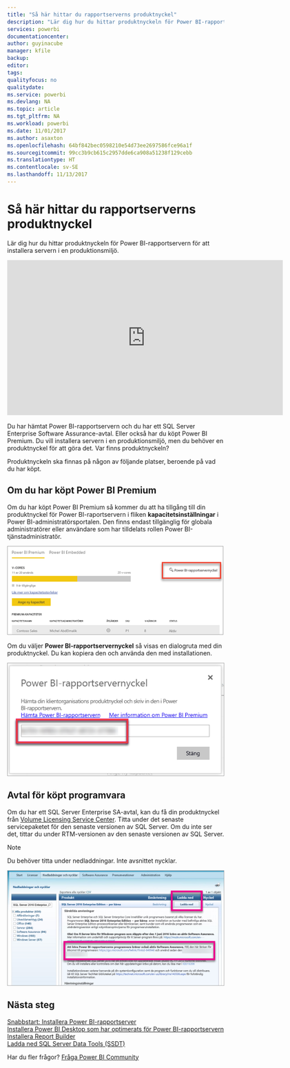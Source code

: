 ```yaml
---
title: "Så här hittar du rapportserverns produktnyckel"
description: "Lär dig hur du hittar produktnyckeln för Power BI-rapportservern för att installera servern i en produktionsmiljö."
services: powerbi
documentationcenter: 
author: guyinacube
manager: kfile
backup: 
editor: 
tags: 
qualityfocus: no
qualitydate: 
ms.service: powerbi
ms.devlang: NA
ms.topic: article
ms.tgt_pltfrm: NA
ms.workload: powerbi
ms.date: 11/01/2017
ms.author: asaxton
ms.openlocfilehash: 64bf842bec0598210e54d73ee2697586fce96a1f
ms.sourcegitcommit: 99cc3b9cb615c2957dde6ca908a51238f129cebb
ms.translationtype: HT
ms.contentlocale: sv-SE
ms.lasthandoff: 11/13/2017
---
```

# <a name="how-to-find-your-report-server-product-key"></a>Så här hittar du rapportserverns produktnyckel
Lär dig hur du hittar produktnyckeln för Power BI-rapportservern för att installera servern i en produktionsmiljö.

<iframe width="640" height="360" src="https://www.youtube.com/embed/6CQnf-NGtpU?rel=0&amp;showinfo=0" frameborder="0" allowfullscreen></iframe>

Du har hämtat Power BI-rapportservern och du har ett SQL Server Enterprise Software Assurance-avtal. Eller också har du köpt Power BI Premium. Du vill installera servern i en produktionsmiljö, men du behöver en produktnyckel för att göra det. Var finns produktnyckeln? 

Produktnyckeln ska finnas på någon av följande platser, beroende på vad du har köpt.

## <a name="purchased-power-bi-premium"></a>Om du har köpt Power BI Premium
Om du har köpt Power BI Premium så kommer du att ha tillgång till din produktnyckel för Power BI-raportservern i fliken **kapacitetsinställningar** i Power BI-administratörsportalen. Den finns endast tillgänglig för globala administratörer eller användare som har tilldelats rollen Power BI-tjänstadministratör.

![Power BI-rapportservernyckeln i premiuminställningarna](media/find-product-key/pbirs-product-key.png)

Om du väljer **Power BI-rapportservernyckel** så visas en dialogruta med din produktnyckel. Du kan kopiera den och använda den med installationen.

![Produktnyckel för Power BI-rapportserver](media/find-product-key/pbirs-product-key-dialog.png)

## <a name="purchased-software-assurance-agreeemnt"></a>Avtal för köpt programvara
Om du har ett SQL Server Enterprise SA-avtal, kan du få din produktnyckel från [Volume Licensing Service Center](https://www.microsoft.com/Licensing/servicecenter/). Titta under det senaste servicepaketet för den senaste versionen av SQL Server. Om du inte ser det, tittar du under RTM-versionen av den senaste versionen av SQL Server.

> [!NOTE]
> Du behöver titta under nedladdningar. Inte avsnittet nycklar.
> 
> 

![](media/find-product-key/vlsc-download.png "Volume Licensing Service Center")

## <a name="next-steps"></a>Nästa steg
[Snabbstart: Installera Power BI-rapportserver](quickstart-install-report-server.md)  
[Installera Power BI Desktop som har optimerats för Power BI-rapportservern](install-powerbi-desktop.md)  
[Installera Report Builder](https://docs.microsoft.com/sql/reporting-services/install-windows/install-report-builder)  
[Ladda ned SQL Server Data Tools (SSDT)](http://go.microsoft.com/fwlink/?LinkID=616714)

Har du fler frågor? [Fråga Power BI Community](https://community.powerbi.com/)

